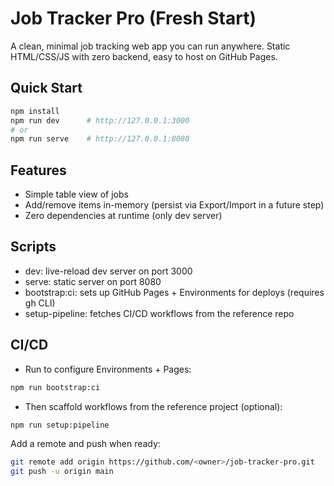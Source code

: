 # Job Tracker Pro (Fresh Start)

A clean, minimal job tracking web app you can run anywhere. Static HTML/CSS/JS with zero backend, easy to host on GitHub Pages.

## Quick Start

```bash
npm install
npm run dev      # http://127.0.0.1:3000
# or
npm run serve    # http://127.0.0.1:8080
```

## Features
- Simple table view of jobs
- Add/remove items in-memory (persist via Export/Import in a future step)
- Zero dependencies at runtime (only dev server)

## Scripts
- dev: live-reload dev server on port 3000
- serve: static server on port 8080
- bootstrap:ci: sets up GitHub Pages + Environments for deploys (requires gh CLI)
- setup-pipeline: fetches CI/CD workflows from the reference repo

## CI/CD
- Run to configure Environments + Pages:
```bash
npm run bootstrap:ci
```
- Then scaffold workflows from the reference project (optional):
```bash
npm run setup:pipeline
```

Add a remote and push when ready:
```bash
git remote add origin https://github.com/<owner>/job-tracker-pro.git
git push -u origin main
```
